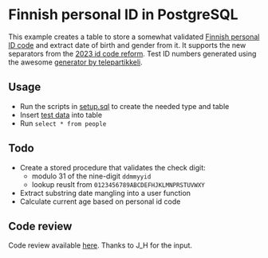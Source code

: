 # Finnish personal ID in PostgreSQL

This example creates a table to store a somewhat validated [Finnish personal ID code][id] and extract date of birth and gender from it. It
supports the new separators from the [2023 id code reform][reform]. Test ID numbers generated using the awesome [generator by
telepartikkeli][generator].

## Usage

- Run the scripts in [setup.sql](setup.sql) to create the needed type and table
- Insert [test data](testdata.sql) into table
- Run `select * from people`

## Todo

- Create a stored procedure that validates the check digit:
  - modulo 31 of the nine-digit `ddmmyyid`
  - lookup reuslt from `0123456789ABCDEFHJKLMNPRSTUVWXY`
- Extract substring date mangling into a user function
- Calculate current age based on personal id code

## Code review

Code review available [here][review]. Thanks to J_H for the input.

[id]: https://dvv.fi/en/personal-identity-code
[reform]: https://dvv.fi/en/reform-of-personal-identity-code
[generator]: https://telepartikkeli.azurewebsites.net/tunnusgeneraattori
[review]: https://codereview.stackexchange.com/questions/292687/postgresql-generated-column-from-finnish-personal-identity-code
